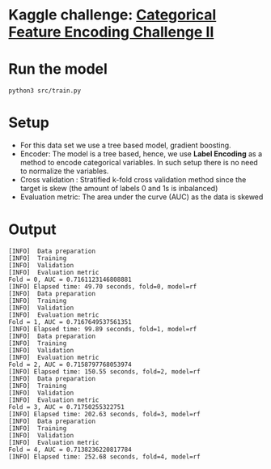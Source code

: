 # Kaggle challenge: [Categorical Feature Encoding Challenge II](https://www.kaggle.com/c/cat-in-the-dat-ii/data)

# Run the model

```
python3 src/train.py
```

# Setup

- For this data set we use a tree based model, gradient boosting.
- Encoder: The model is a tree based, hence, we use **Label Encoding** as a method to encode categorical variables. In such setup there is no need to normalize the variables.
- Cross validation : Stratified k-fold cross validation method since the target is skew (the amount of labels 0 and 1s is inbalanced)
- Evaluation metric: The area under the curve (AUC) as the data is skewed

# Output

```
[INFO]  Data preparation
[INFO]  Training
[INFO]  Validation
[INFO]  Evaluation metric
Fold = 0, AUC = 0.7161123146808881
[INFO] Elapsed time: 49.70 seconds, fold=0, model=rf
[INFO]  Data preparation
[INFO]  Training
[INFO]  Validation
[INFO]  Evaluation metric
Fold = 1, AUC = 0.7167649537561351
[INFO] Elapsed time: 99.89 seconds, fold=1, model=rf
[INFO]  Data preparation
[INFO]  Training
[INFO]  Validation
[INFO]  Evaluation metric
Fold = 2, AUC = 0.7158797768053974
[INFO] Elapsed time: 150.55 seconds, fold=2, model=rf
[INFO]  Data preparation
[INFO]  Training
[INFO]  Validation
[INFO]  Evaluation metric
Fold = 3, AUC = 0.71750255322751
[INFO] Elapsed time: 202.63 seconds, fold=3, model=rf
[INFO]  Data preparation
[INFO]  Training
[INFO]  Validation
[INFO]  Evaluation metric
Fold = 4, AUC = 0.7138236220817784
[INFO] Elapsed time: 252.68 seconds, fold=4, model=rf
```
